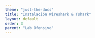 ```yaml
---
theme: "just-the-docs"
title: "Instalación Wireshark & Tshark"
layout: default
order: 3
parent: "Lab Ofensivo" 
---
```

